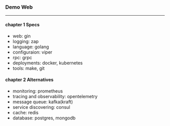 ### Demo Web
---

#### chapter 1 Specs
- web: gin
- logging: zap
- language: golang
- configuraion: viper
- rpc: grpc
- deployments: docker, kubernetes
- tools: make, git

#### chapter 2 Alternatives
- monitoring: prometheus
- tracing and observability: opentelemetry
- message queue: kafka(kraft)
- service discovering: consul
- cache: redis
- database: postgres, mongodb
